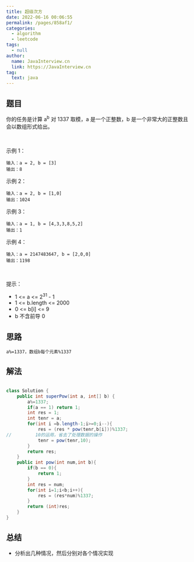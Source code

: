 ```yaml
---
title: 超级次方
date: 2022-06-16 00:06:55
permalink: /pages/858af1/
categories: 
  - algorithm
  - leetcode
tags: 
  - null
author: 
  name: JavaInterview.cn
  link: https://JavaInterview.cn
tag: 
  text: java
---
```




## 题目
你的任务是计算 a<sup>b</sup> 对 1337 取模，a 是一个正整数，b 是一个非常大的正整数且会以数组形式给出。

 

示例 1：

    输入：a = 2, b = [3]
    输出：8
示例 2：

    输入：a = 2, b = [1,0]
    输出：1024
示例 3：

    输入：a = 1, b = [4,3,3,8,5,2]
    输出：1
示例 4：

    输入：a = 2147483647, b = [2,0,0]
    输出：1198
 

提示：

- 1 <= a <= 2<sup>31</sup> - 1
- 1 <= b.length <= 2000
- 0 <= b[i] <= 9
- b 不含前导 0


## 思路

    a%=1337，数组b每个元素%1337

## 解法
```java

class Solution {
    public int superPow(int a, int[] b) {    
        a%=1337;
        if(a == 1) return 1;
        int res = 1;
        int tenr = a;
        for(int i =b.length-1;i>=0;i--){
            res = (res * pow(tenr,b[i]))%1337;
//         10的运用，省去了处理数据的操作
            tenr = pow(tenr,10); 
        }
        return res;
    }
    public int pow(int num,int b){
        if(b == 0){
            return 1;
        }
        int res = num;
        for(int i=1;i<b;i++){
            res = (res*num)%1337;
        }
        return (int)res;
    }
}


```

## 总结

- 分析出几种情况，然后分别对各个情况实现 

